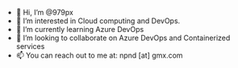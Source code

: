 - 👋 Hi, I’m @979px
- 👀 I’m interested in Cloud computing and DevOps.
- 🌱 I’m currently learning Azure DevOps
- 💞️ I’m looking to collaborate on Azure DevOps and Containerized services
- 📫 You can reach out to me at: npnd [at] gmx.com

<!---
979px/979px is a ✨ special ✨ repository because its `README.md` (this file) appears on your GitHub profile.
You can click the Preview link to take a look at your changes.
--->
